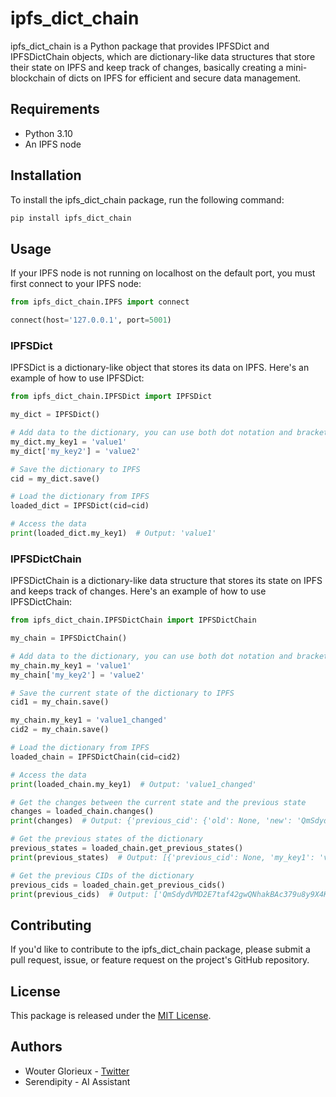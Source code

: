 # ipfs_dict_chain

ipfs_dict_chain is a Python package that provides IPFSDict and IPFSDictChain objects, which are dictionary-like data structures that store their state on IPFS and keep track of changes, basically creating a mini-blockchain of dicts on IPFS for efficient and secure data management.

## Requirements

- Python 3.10
- An IPFS node

## Installation

To install the ipfs_dict_chain package, run the following command:

```bash
pip install ipfs_dict_chain
```

## Usage

If your IPFS node is not running on localhost on the default port, you must first connect to your IPFS node:

```python
from ipfs_dict_chain.IPFS import connect

connect(host='127.0.0.1', port=5001)
```

### IPFSDict

IPFSDict is a dictionary-like object that stores its data on IPFS. Here's an example of how to use IPFSDict:

```python
from ipfs_dict_chain.IPFSDict import IPFSDict

my_dict = IPFSDict()

# Add data to the dictionary, you can use both dot notation and bracket notation
my_dict.my_key1 = 'value1'
my_dict['my_key2'] = 'value2'

# Save the dictionary to IPFS
cid = my_dict.save()

# Load the dictionary from IPFS
loaded_dict = IPFSDict(cid=cid)

# Access the data
print(loaded_dict.my_key1)  # Output: 'value1'
```

### IPFSDictChain

IPFSDictChain is a dictionary-like data structure that stores its state on IPFS and keeps track of changes. Here's an example of how to use IPFSDictChain:

```python
from ipfs_dict_chain.IPFSDictChain import IPFSDictChain

my_chain = IPFSDictChain()

# Add data to the dictionary, you can use both dot notation and bracket notation
my_chain.my_key1 = 'value1'
my_chain['my_key2'] = 'value2'

# Save the current state of the dictionary to IPFS
cid1 = my_chain.save()

my_chain.my_key1 = 'value1_changed'
cid2 = my_chain.save()

# Load the dictionary from IPFS
loaded_chain = IPFSDictChain(cid=cid2)

# Access the data
print(loaded_chain.my_key1)  # Output: 'value1_changed'

# Get the changes between the current state and the previous state
changes = loaded_chain.changes()
print(changes)  # Output: {'previous_cid': {'old': None, 'new': 'QmSdydVMD2E7taf42gwQNhakBAc379u8y9X4Kbyoig36Fs'}, 'my_key1': {'old': 'value1', 'new': 'value1_changed'}}

# Get the previous states of the dictionary
previous_states = loaded_chain.get_previous_states()
print(previous_states)  # Output: [{'previous_cid': None, 'my_key1': 'value1', 'my_key2': 'value2'}]

# Get the previous CIDs of the dictionary
previous_cids = loaded_chain.get_previous_cids()
print(previous_cids)  # Output: ['QmSdydVMD2E7taf42gwQNhakBAc379u8y9X4Kbyoig36Fs']
```

## Contributing

If you'd like to contribute to the ipfs_dict_chain package, please submit a pull request, issue, or feature request on the project's GitHub repository.

## License

This package is released under the [MIT License](LICENSE).

## Authors

- Wouter Glorieux - [Twitter](https://twitter.com/WouterGlorieux)
- Serendipity - AI Assistant
